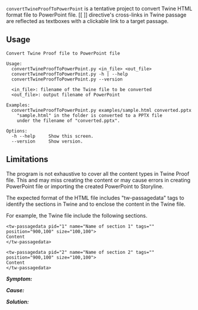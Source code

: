 `convertTwineProofToPowerPoint` is a tentative project to convert Twine HTML format file to PowerPoint file.
[[ ]] directive's cross-links in Twine passage are reflected as textboxes with a clickable link to a target passage.  

**Usage**
---

```
Convert Twine Proof file to PowerPoint file

Usage:
  convertTwineProofToPowerPoint.py <in_file> <out_file>
  convertTwineProofToPowerPoint.py -h | --help
  convertTwineProofToPowerPoint.py --version

  <in_file>: filename of the Twine file to be converted
  <out_file>: output filename of PowerPoint

Examples:
  convertTwineProofToPowerPoint.py examples/sample.html converted.pptx
    "sample.html" in the folder is converted to a PPTX file
    under the filename of "converted.pptx".

Options:
  -h --help     Show this screen.
  --version     Show version.
```

**Limitations**
---
The program is not exhaustive to cover all the content types in Twine Proof file. This and may miss creating the content or may cause errors in creating PowerPoint file or importing the created PowerPoint to Storyline. 

The expected format of the HTML file includes "tw-passagedata" tags to identify the sections in Twine and to enclose the content in the Twine file.

For example, the Twine file include the following sections.

```
<tw-passagedata pid="1" name="Name of section 1" tags="" position="900,100" size="100,100">
Content
</tw-passagedata>

<tw-passagedata pid="2" name="Name of section 2" tags="" position="900,100" size="100,100">
Content
</tw-passagedata>
```

***Symptom:***

***Cause:***

***Solution:***